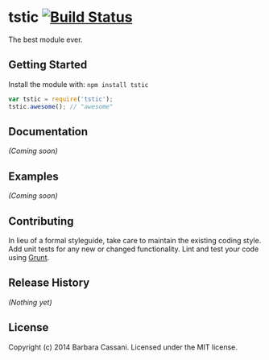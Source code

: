 # tstic [![Build Status](https://secure.travis-ci.org/barbaracassani/tstic.png?branch=master)](http://travis-ci.org/barbaracassani/tstic)

The best module ever.

## Getting Started
Install the module with: `npm install tstic`

```javascript
var tstic = require('tstic');
tstic.awesome(); // "awesome"
```

## Documentation
_(Coming soon)_

## Examples
_(Coming soon)_

## Contributing
In lieu of a formal styleguide, take care to maintain the existing coding style. Add unit tests for any new or changed functionality. Lint and test your code using [Grunt](http://gruntjs.com/).

## Release History
_(Nothing yet)_

## License
Copyright (c) 2014 Barbara Cassani. Licensed under the MIT license.
